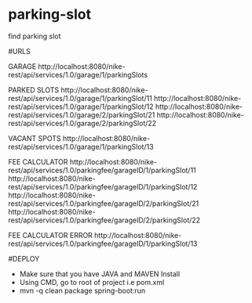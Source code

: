 # parking-slot
find parking slot

#URLS

GARAGE
http://localhost:8080/nike-rest/api/services/1.0/garage/1/parkingSlots

PARKED SLOTS
http://localhost:8080/nike-rest/api/services/1.0/garage/1/parkingSlot/11
http://localhost:8080/nike-rest/api/services/1.0/garage/1/parkingSlot/12
http://localhost:8080/nike-rest/api/services/1.0/garage/2/parkingSlot/21
http://localhost:8080/nike-rest/api/services/1.0/garage/2/parkingSlot/22

VACANT SPOTS
http://localhost:8080/nike-rest/api/services/1.0/garage/1/parkingSlot/13

FEE CALCULATOR
http://localhost:8080/nike-rest/api/services/1.0/parkingfee/garageID/1/parkingSlot/11
http://localhost:8080/nike-rest/api/services/1.0/parkingfee/garageID/1/parkingSlot/12
http://localhost:8080/nike-rest/api/services/1.0/parkingfee/garageID/2/parkingSlot/21
http://localhost:8080/nike-rest/api/services/1.0/parkingfee/garageID/2/parkingSlot/22

FEE CALCULATOR ERROR
http://localhost:8080/nike-rest/api/services/1.0/parkingfee/garageID/1/parkingSlot/13

#DEPLOY
- Make sure that you have JAVA and MAVEN Install
- Using CMD, go to root of project i.e pom.xml
- mvn -q clean package spring-boot:run

